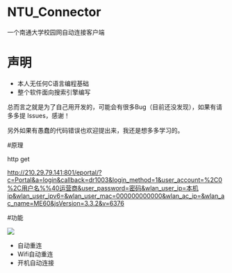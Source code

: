 # NTU_Connector
一个南通大学校园网自动连接客户端

# 声明

- 本人无任何C语言编程基础
- 整个软件面向搜索引擎编写

总而言之就是为了自己用开发的，可能会有很多Bug（目前还没发现），如果有请多多提 Issues，感谢！

另外如果有愚蠢的代码错误也欢迎提出来，我还是想多多学习的。

#原理

http get

http://210.29.79.141:801/eportal/?c=Portal&a=login&callback=dr1003&login_method=1&user_account=%2C0%2C用户名%%40运营商&user_password=密码&wlan_user_ip=本机ip&wlan_user_ipv6=&wlan_user_mac=000000000000&wlan_ac_ip=&wlan_ac_name=ME60&jsVersion=3.3.2&v=6376

#功能

<img src="https://chevereto.left.pink/images/2020/12/13/Snipaste_2020-12-13_21-57-44.png" style="zoom: 100%;" />

- 自动重连
- Wifi自动重连
- 开机自动连接
